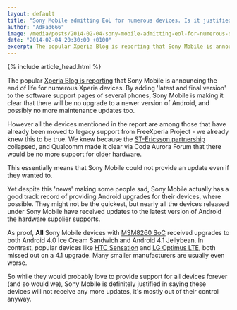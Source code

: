 ```yaml
---
layout: default
title: "Sony Mobile admitting EoL for numerous devices. Is it justified?"
author: "AdFad666"
image: /media/posts/2014-02-04-sony-mobile-admitting-eol-for-numerous-devices-is-it-justified.png
date: "2014-02-04 20:30:00 +0100"
excerpt: The popular Xperia Blog is reporting that Sony Mobile is announcing the end of life for numerous Xperia devices. By adding 'latest and final version' to the software support pages of several phones, Sony Mobile is...
---
```


{% include article_head.html %}

The popular <a href="http://www.xperiablog.net/2014/02/04/sony-mobile-ends-software-support-for-xperia-s-ion-p-u-go-and-more/">Xperia Blog is reporting</a> that Sony Mobile is announcing the end of life for numerous Xperia devices. By adding 'latest and final version' to the software support pages of several phones, Sony Mobile is making it clear that there will be no upgrade to a newer version of Android, and possibly no more maintenance updates too.

However all the devices mentioned in the report are among those that have already been moved to legacy support from FreeXperia Project - we already knew this to be true. We knew because the <a href="http://www.stericsson.com/">ST-Ericsson partnership</a> collapsed, and Qualcomm made it clear via Code Aurora Forum that there would be no more support for older hardware.

This essentially means that Sony Mobile could not provide an update even if they wanted to.

Yet despite this 'news' making some people sad, Sony Mobile actually has a good track record of providing Android upgrades for their devices, where possible. They might not be the quickest, but nearly all the devices released under Sony Mobile have received updates to the latest version of Android the hardware supplier supports.

As proof, <strong>All</strong> Sony Mobile devices with <a href="/fuji-platform/">MSM8260 SoC</a> received upgrades to both Android 4.0 Ice Cream Sandwich and Android 4.1 Jellybean. In contrast, popular devices like <a href="http://en.wikipedia.org/wiki/HTC_Sensation">HTC Sensation</a> and <a href="http://en.wikipedia.org/wiki/LG_Nitro_HD">LG Optimus LTE</a>, both missed out on a 4.1 upgrade. Many smaller manufacturers are usually even worse.

So while they would probably love to provide support for all devices forever (and so would we), Sony Mobile is definitely justified in saying these devices will not receive any more updates, it's mostly out of their control anyway.
